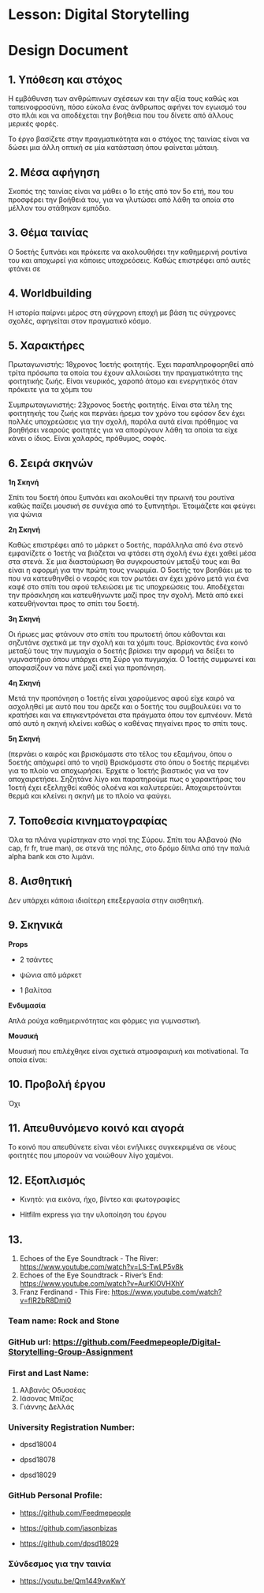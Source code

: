 # Lesson: Digital Storytelling
# Design Document

## 1. Υπόθεση και στόχος
<p>Η εμβάθυνση των ανθρώπινων σχέσεων και την αξία τους καθώς και ταπεινοφροσύνη, πόσο εύκολα ένας άνθρωπος αφήνει τον εγωισμό του στο πλάι και να αποδέχεται την βοήθεια που του δίνετε από άλλους μερικές φορές.</p>
<p>Το έργο βασίζετε στην πραγματικότητα και ο στόχος της ταινίας είναι να δώσει μια άλλη οπτική σε μία κατάσταση όπου
φαίνεται μάταιη.</p>

## 2. Μέσα αφήγηση
<p>Σκοπός της ταινίας είναι να μάθει ο 1ο ετής από τον 5ο ετή, που του προσφέρει την βοήθειά του, για να γλυτώσει από λάθη τα οποία στο μέλλον του στάθηκαν εμπόδιο.</p>

## 3. Θέμα ταινίας

<p>Ο 5οετής ξυπνάει και πρόκειτε να ακολουθήσει την καθημερινή ρουτίνα του και αποχωρεί για κάποιες υποχρεόσεις. Καθώς επιστρέφει από αυτές φτάνει σε </p>

## 4. Worldbuilding
<p>Η ιστορία παίρνει μέρος στη σύγχρονη εποχή με βάση τις σύγχρονες σχολές, αφηγείται στον πραγματικό κόσμο.</p>

## 5. Χαρακτήρες
<p>Πρωταγωνιστής: 18χρονος 1οετής φοιτητής. Έχει παραπληροφορηθεί από τρίτα πρόσωπα τα οποία του έχουν αλλοιώσει την πραγματικότητα της φοιτητικής ζωής. Είναι νευρικός, χαροπό άτομο και ενεργητικός όταν πρόκειτε για τα χόμπι του</p>

<p>Συμπρωταγωνιστής: 23χρονος 5οετής φοιτητής. Είναι στα τέλη της φοιτητηκής του ζωής και περνάει ήρεμα τον χρόνο του εφόσον δεν έχει πολλές υποχρεώσεις για την σχολή, παρόλα αυτά είναι πρόθημος να βοηθήσει νεαρούς φοιτητές για να αποφύγουν λάθη τα οποία τα είχε κάνει ο ίδιος. Είναι χαλαρός, πρόθυμος, σοφός.</p>

## 6. Σειρά σκηνών

**1η Σκηνή**
<p>Σπίτι του 5οετή όπου ξυπνάει και ακολουθεί την πρωινή του ρουτίνα καθώς παίζει μουσική σε συνέχια από το ξυπνητήρι. Έτοιμάζετε και φεύγει για ψώνια</p>

**2η Σκηνή**
<p>Καθώς επιστρέφει από το μάρκετ ο 5οετής, παράλληλα από ένα στενό εμφανίζετε ο 1οετής να βιάζεται να φτάσει στη σχολή ένω έχει χαθεί μέσα στα στενά. Σε μια διασταύρωση θα συγκρουστούν μεταξύ τους και θα είναι η αφορμή για την πρώτη τους γνωριμία. Ο 5οετής τον βοηθάει με το που να κατευθηνθεί ο νεαρός και τον ρωτάει αν έχει χρόνο μετά για ένα καφέ στο σπίτι του αφού τελειώσει με τις υποχρεώσεις του. Αποδέχεται την πρόσκληση και κατευθήνωντε μαζί προς την σχολή. Μετά από εκεί κατευθήνονται προς το σπίτι του 5οετή.</p>

**3η Σκηνή**
<p>Οι ήρωες μας φτάνουν στο σπίτι του πρωτοετή όπου κάθονται και σηζυτάνε σχετικά με την σχολή και τα χόμπι τους. Βρίσκοντάς ένα κοινό μεταξύ τους την πυγμαχία ο 5οετής βρίσκει την αφορμή να δείξει το γυμναστήριο όπου υπάρχει στη Σύρο για πυγμαχία. Ο 1οετής συμφωνεί και αποφασίζουν να πάνε μαζί εκεί για προπόνηση.</p>

**4η Σκηνή**

<p>Μετά την προπόνηση ο 1οετής είναι χαρούμενος αφού είχε καιρό να ασχοληθεί με αυτό που του άρεζε και ο 5οετής του συμβουλεύει να το κρατήσει και να επιγκεντρόνεται στα πράγματα όπου τον εμπνέουν. Μετά από αυτό η σκηνή κλείνει καθώς ο καθένας πηγαίνει προς το σπίτι τους.</p>

**5η Σκηνή**

<p>(περνάει ο καιρός και βρισκόμαστε στο τέλος του εξαμήνου, όπου ο 5οετής απόχωρεί από το νησί) Βρισκόμαστε στο όπου ο 5οετής περιμένει για το πλοίο να αποχωρήσει. Έρχετε ο 1οετής βιαστικός για να τον αποχαιρετήσει. Σηζητάνε λίγο και παρατηρούμε πως ο χαρακτήρας του 1οετή έχει εξεληχθεί καθός ολοένα και καλυτερεύει. Αποχαιρετούνται θερμά και κλείνει η σκηνή με το πλοίο να φαύγει.</p>

## 7. Τοποθεσία κινηματογραφίας
<p>Όλα τα πλάνα γυρίστηκαν στο νησί της Σύρου. Σπίτι του Αλβανού (No cap, fr fr, true man), σε στενά της πόλης, στο δρόμο δίπλα από την παλιά alpha bank και στο λιμάνι.</p>

## 8. Αισθητική 
<p>Δεν υπάρχει κάποια ιδιαίτερη επεξεργασία στην αισθητική.</p>

## 9. Σκηνικά

**Props**
- 2 τσάντες
+ ψώνια από μάρκετ
* 1 βαλίτσα

**Ενδυμασία**
<p>Απλά ρούχα καθημερινότητας και φόρμες για γυμναστική.</p>

**Μουσική**
<p>Μουσική που επιλέχθηκε είναι σχετικά ατμοσφαιρική και motivational. Τα οποία είναι:</p>

## 10. Προβολή έργου
<p>Όχι</p>

## 11. Απευθυνόμενο κοινό και αγορά
<p>Το κοινό που απευθύνετε είναι νέοι ενήλικες συγκεκριμένα σε νέους φοιτητές που μπορούν να νοιώθουν λίγο χαμένοι.</p>

## 12. Εξοπλισμός
- Κινητό: για εικόνα, ήχο, βίντεο και φωτογραφίες
+ Hitfilm express για την υλοποίηση του έργου

## 13.


1. Echoes of the Eye Soundtrack - The River: https://www.youtube.com/watch?v=LS-TwLP5v8k
2. Echoes of the Eye Soundtrack - River’s End: https://www.youtube.com/watch?v=AurKIOVHXhY
3. Franz Ferdinand - This Fire:  https://www.youtube.com/watch?v=fIR2bR8Dmi0

### Team name: Rock and Stone
### GitHub url: https://github.com/Feedmepeople/Digital-Storytelling-Group-Assignment

### First and Last Name:
1. Αλβανός Οδυσσέας
2. Ιάσονας Μπίζας
3. Γιάννης Δελλάς

### University Registration Number:
- dpsd18004
* dpsd18078
+ dpsd18029

### GitHub Personal Profile:
- https://github.com/Feedmepeople
* https://github.com/jasonbizas
+ https://github.com/dpsd18029

### Σύνδεσμος για την ταινία
- https://youtu.be/Qm1449vwKwY
